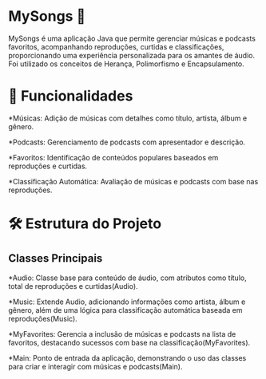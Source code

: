 <h1>MySongs 🎵</h1>
MySongs é uma aplicação Java que permite gerenciar músicas e podcasts favoritos, acompanhando reproduções, curtidas e classificações, proporcionando uma experiência personalizada para os amantes de áudio. 
Foi utilizado os conceitos de Herança, Polimorfismo e Encapsulamento.
<br>

<h1>📜 Funcionalidades</h1>
<p>*Músicas: Adição de músicas com detalhes como título, artista, álbum e gênero.</p>


<p>*Podcasts: Gerenciamento de podcasts com apresentador e descrição.</p>

<p>*Favoritos: Identificação de conteúdos populares baseados em reproduções e curtidas.</p>


*Classificação Automática: Avaliação de músicas e podcasts com base nas reproduções.

<h1>🛠 Estrutura do Projeto</h1>

<h2>Classes Principais</h2>

<p>*Audio: Classe base para conteúdo de áudio, com atributos como título, total de reproduções e curtidas​(Audio).</p>

<p>*Music: Extende Audio, adicionando informações como artista, álbum e gênero, além de uma lógica para classificação automática baseada em reproduções​(Music).</p>

*MyFavorites: Gerencia a inclusão de músicas e podcasts na lista de favoritos, destacando sucessos com base na classificação​(MyFavorites).


*Main: Ponto de entrada da aplicação, demonstrando o uso das classes para criar e interagir com músicas e podcasts​(Main).
